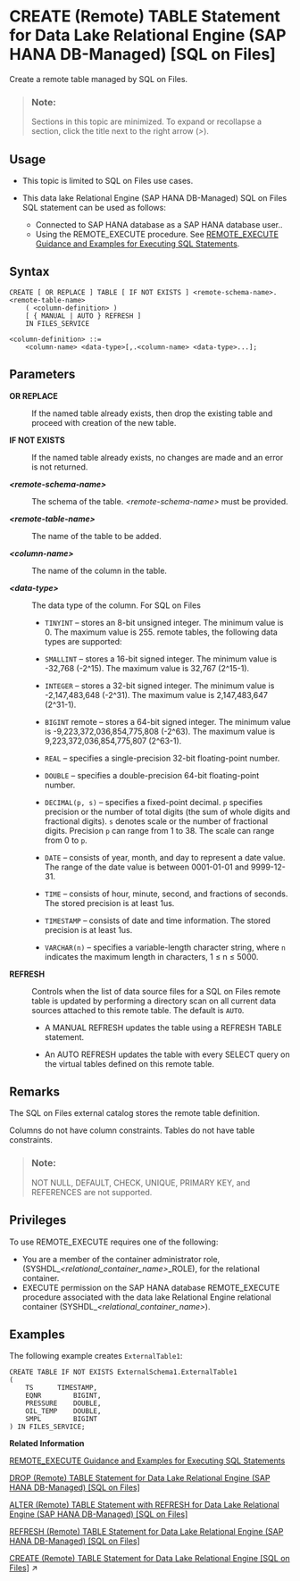 <!-- loio24e694b566814ad285cb32fe3e5d3928 -->

# CREATE \(Remote\) TABLE Statement for Data Lake Relational Engine \(SAP HANA DB-Managed\) \[SQL on Files\]

Create a remote table managed by SQL on Files.



> ### Note:  
> Sections in this topic are minimized. To expand or recollapse a section, click the title next to the right arrow \(*\>*\).



<a name="loio24e694b566814ad285cb32fe3e5d3928__section_inj_b3b_nqb"/>

## Usage

-   This topic is limited to SQL on Files use cases.

-   This data lake Relational Engine \(SAP HANA DB-Managed\) SQL on Files SQL statement can be used as follows:

    -   Connected to SAP HANA database as a SAP HANA database user..
    -   Using the REMOTE\_EXECUTE procedure. See [REMOTE\_EXECUTE Guidance and Examples for Executing SQL Statements](../030-sql-statements/remote-execute-guidance-and-examples-for-executing-sql-statements-fd99ac0.md).





## Syntax

```
CREATE [ OR REPLACE ] TABLE [ IF NOT EXISTS ] <remote-schema-name>.<remote-table-name>
    ( <column-definition> ) 
    [ { MANUAL | AUTO } REFRESH ]
    IN FILES_SERVICE

<column-definition> ::=
    <column-name> <data-type>[,.<column-name> <data-type>...];

```



## Parameters


<dl>
<dt><b>

OR REPLACE

</b></dt>
<dd>

If the named table already exists, then drop the existing table and proceed with creation of the new table.



</dd><dt><b>

IF NOT EXISTS

</b></dt>
<dd>

If the named table already exists, no changes are made and an error is not returned.



</dd><dt><b>

*<remote-schema-name\>*

</b></dt>
<dd>

The schema of the table. *<remote-schema-name\>* must be provided.



</dd><dt><b>

*<remote-table-name\>*

</b></dt>
<dd>

The name of the table to be added.



</dd><dt><b>

*<column-name\>*

</b></dt>
<dd>

The name of the column in the table.



</dd><dt><b>

*<data-type\>*

</b></dt>
<dd>

The data type of the column. For SQL on Files

-   `TINYINT` – stores an 8-bit unsigned integer. The minimum value is 0. The maximum value is 255. remote tables, the following data types are supported:

-   `SMALLINT` – stores a 16-bit signed integer. The minimum value is -32,768 \(-2^15\). The maximum value is 32,767 \(2^15-1\).

-   `INTEGER` – stores a 32-bit signed integer. The minimum value is -2,147,483,648 \(-2^31\). The maximum value is 2,147,483,647 \(2^31-1\).

-   `BIGINT` remote – stores a 64-bit signed integer. The minimum value is -9,223,372,036,854,775,808 \(-2^63\). The maximum value is 9,223,372,036,854,775,807 \(2^63-1\).

-   `REAL` – specifies a single-precision 32-bit floating-point number.

-   `DOUBLE` – specifies a double-precision 64-bit floating-point number.

-   `DECIMAL(p, s)` – specifies a fixed-point decimal. `p` specifies precision or the number of total digits \(the sum of whole digits and fractional digits\). `s` denotes scale or the number of fractional digits. Precision `p` can range from 1 to 38. The scale can range from 0 to `p`.

-   `DATE` – consists of year, month, and day to represent a date value. The range of the date value is between 0001-01-01 and 9999-12-31.

-   `TIME` – consists of hour, minute, second, and fractions of seconds. The stored precision is at least 1us.

-   `TIMESTAMP` – consists of date and time information. The stored precision is at least 1us.

-   `VARCHAR(n)` – specifies a variable-length character string, where `n` indicates the maximum length in characters, 1 ≤ n ≤ 5000.




</dd><dt><b>

REFRESH

</b></dt>
<dd>

Controls when the list of data source files for a SQL on Files remote table is updated by performing a directory scan on all current data sources attached to this remote table. The default is `AUTO`.

-   A MANUAL REFRESH updates the table using a REFRESH TABLE statement.

-   An AUTO REFRESH updates the table with every SELECT query on the virtual tables defined on this remote table.




</dd>
</dl>



## Remarks

The SQL on Files external catalog stores the remote table definition.

Columns do not have column constraints. Tables do not have table constraints.

> ### Note:  
> NOT NULL, DEFAULT, CHECK, UNIQUE, PRIMARY KEY, and REFERENCES are not supported.



<a name="loio24e694b566814ad285cb32fe3e5d3928__section_qmw_nnb_nqb"/>

## Privileges

To use REMOTE\_EXECUTE requires one of the following:

-   You are a member of the container administrator role, \(SYSHDL\_*<relational\_container\_name\>*\_ROLE\), for the relational container.
-   EXECUTE permission on the SAP HANA database REMOTE\_EXECUTE procedure associated with the data lake Relational Engine relational container \(SYSHDL\_*<relational\_container\_name\>*\).



## Examples

The following example creates `ExternalTable1`:

```
CREATE TABLE IF NOT EXISTS ExternalSchema1.ExternalTable1 
(
	TS 		TIMESTAMP,
	EQNR 		BIGINT,
	PRESSURE 	DOUBLE,
	OIL_TEMP 	DOUBLE,
	SMPL 		BIGINT 
) IN FILES_SERVICE;
```

**Related Information**  


[REMOTE\_EXECUTE Guidance and Examples for Executing SQL Statements](../030-sql-statements/remote-execute-guidance-and-examples-for-executing-sql-statements-fd99ac0.md "To run data lake Relational Engine SQL statements using the SAP HANA database REMOTE_EXECUTE or REMOTE_EXECUTE_DDL procedure, you embed the SQL syntax within the procedure.")

[DROP \(Remote\) TABLE Statement for Data Lake Relational Engine \(SAP HANA DB-Managed\) \[SQL on Files\]](drop-remote-table-statement-for-data-lake-relational-engine-sap-hana-db-managed-sql-on-fi-ca1e55d.md "Drop a remote table from a SQL on Files external catalog.")

[ALTER \(Remote\) TABLE Statement with REFRESH for Data Lake Relational Engine \(SAP HANA DB-Managed\) \[SQL on Files\]](alter-remote-table-statement-with-refresh-for-data-lake-relational-engine-sap-hana-db-man-ff7b384.md "Alter the refresh mode of a table.")

[REFRESH \(Remote\) TABLE Statement for Data Lake Relational Engine \(SAP HANA DB-Managed\) \[SQL on Files\]](refresh-remote-table-statement-for-data-lake-relational-engine-sap-hana-db-managed-sql-on-054b150.md "Update the current list of data source files for a SQL on Files remote table by performing a directory scan on all current data sources attached to this remote table.")

[CREATE (Remote) TABLE Statement for Data Lake Relational Engine \[SQL on Files\]](https://help.sap.com/viewer/19b3964099384f178ad08f2d348232a9/2024_1_QRC/en-US/beffc07c515540088d372197c9eee191.html "Create a remote table managed by SQL on Files.") :arrow_upper_right:

